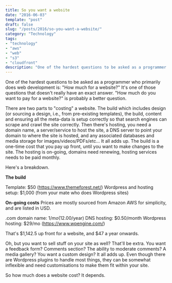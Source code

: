 ```yaml
---
title: So you want a website
date: "2016-06-03"
template: "post"
draft: false
slug: "/posts/2016/so-you-want-a-website/"
category: "Technology"
tags:
- "technology"
- "aws"
- "web"
- "s3"
- "cloudfront"
description: "One of the hardest questions to be asked as a programmer who primarily does web development is: 'How much for a website?'  It's one of those questions that doesn't really have an exact answer.  'How much do you want to pay for a website?' is probably a better question."
---
```

One of the hardest questions to be asked as a programmer who primarily does web development is: "How much for a website?"  It's one of those questions that doesn't really have an exact answer.  "How much do you want to pay for a website?" is probably a better question.

There are two parts to "costing" a website.  The build which includes design (or sourcing a design, i.e., from pre-existing templates), the build, content and ensuring all the meta-data is setup correctly so that search engines can scrape and crawl the site correctly.  Then there's hosting, you need a domain name, a server/service to host the site, a DNS server to point your domain to where the site is hosted, and any associated databases and media storage for images/videos/PDFs/etc...  It all adds up.  The build is a one-time cost that you pay up front, until you want to make changes to the site.  The hosting is on-going, domains need renewing, hosting services needs to be paid monthly.

Here's a breakdown.

__The build__

Template: $50 (https://www.themeforest.net/)
Wordpress and hosting setup: $1,000 (from your mate who does Wordpress sites)

__On-going costs__  Prices are mostly sourced from Amazon AWS for simplicity, and are listed in USD.

.com domain name: $1/mo ($12.00/year)
DNS hosting: $0.50/month
Wordpress hosting: $29/mo (https://www.wpengine.com/)

That's $1,142.5 up front for a website, and $47 a year onwards.

Oh, but you want to sell stuff on your site as well?  That'll be extra.  You want a feedback form? Comments section? The ability to moderate comments?  A media gallery?  You want a custom design? It all adds up.  Even though there are Wordpress plugins to handle most things, they can be somewhat inflexible and need customisations to make them fit within your site.

So how much does a website cost?  It depends.